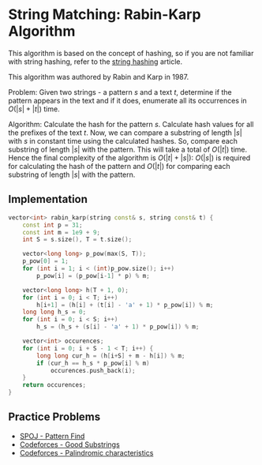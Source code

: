 # String Matching: Rabin-Karp Algorithm

This algorithm is based on the concept of hashing, so if you are not familiar with string hashing, refer to the [string hashing](/docs/#Algorithms/string/string-hashing/) article.

This algorithm was authored by Rabin and Karp in 1987.

Problem: Given two strings - a pattern $s$ and a text $t$, determine if the pattern appears in the text and if it does, enumerate all its occurrences in $O(|s| + |t|)$ time.

Algorithm: Calculate the hash for the pattern $s$.
Calculate hash values for all the prefixes of the text $t$.
Now, we can compare a substring of length $|s|$ with $s$ in constant time using the calculated hashes.
So, compare each substring of length $|s|$ with the pattern. This will take a total of $O(|t|)$ time.
Hence the final complexity of the algorithm is $O(|t| + |s|)$: $O(|s|)$ is required for calculating the hash of the pattern and $O(|t|)$ for comparing each substring of length $|s|$ with the pattern.

## Implementation

```cpp rabin_karp
vector<int> rabin_karp(string const& s, string const& t) {
    const int p = 31;
    const int m = 1e9 + 9;
    int S = s.size(), T = t.size();

    vector<long long> p_pow(max(S, T));
    p_pow[0] = 1;
    for (int i = 1; i < (int)p_pow.size(); i++)
        p_pow[i] = (p_pow[i-1] * p) % m;

    vector<long long> h(T + 1, 0);
    for (int i = 0; i < T; i++)
        h[i+1] = (h[i] + (t[i] - 'a' + 1) * p_pow[i]) % m;
    long long h_s = 0;
    for (int i = 0; i < S; i++)
        h_s = (h_s + (s[i] - 'a' + 1) * p_pow[i]) % m;

    vector<int> occurences;
    for (int i = 0; i + S - 1 < T; i++) {
        long long cur_h = (h[i+S] + m - h[i]) % m;
        if (cur_h == h_s * p_pow[i] % m)
            occurences.push_back(i);
    }
    return occurences;
}
```

## Practice Problems

* [SPOJ - Pattern Find](http://www.spoj.com/problems/NAJPF/)
* [Codeforces - Good Substrings](http://codeforces.com/problemset/problem/271/D)
* [Codeforces - Palindromic characteristics](https://codeforces.com/problemset/problem/835/D)
